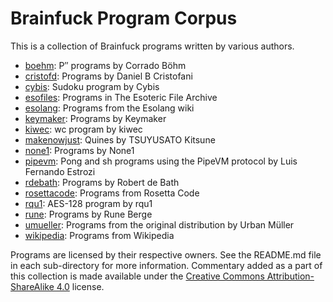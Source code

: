 # Brainfuck Program Corpus

This is a collection of Brainfuck programs written by various authors.

- [boehm](boehm/README.md): P′′ programs by Corrado Böhm
- [cristofd](cristofd/README.md): Programs by Daniel B Cristofani
- [cybis](cybis/README.md): Sudoku program by Cybis
- [esofiles](esofiles.md): Programs in The Esoteric File Archive
- [esolang](esolang/README.md): Programs from the Esolang wiki
- [keymaker](keymaker/README.md): Programs by Keymaker
- [kiwec](kiwec/README.md): wc program by kiwec
- [makenowjust](makenowjust/README.md): Quines by TSUYUSATO Kitsune
- [none1](none1/README.md): Programs by None1
- [pipevm](pipevm/README.md): Pong and sh programs using the PipeVM protocol by
  Luis Fernando Estrozi
- [rdebath](rdebath/README.md): Programs by Robert de Bath
- [rosettacode](rosettacode/README.md): Programs from Rosetta Code
- [rqu1](rqu1/README.md): AES-128 program by rqu1
- [rune](rune/README.md): Programs by Rune Berge
- [umueller](umueller/README.md): Programs from the original distribution by
  Urban Müller
- [wikipedia](wikipedia/README.md): Programs from Wikipedia

Programs are licensed by their respective owners. See the README.md file in each
sub-directory for more information. Commentary added as a part of this
collection is made available under the [Creative Commons Attribution-ShareAlike
4.0](https://creativecommons.org/licenses/by-sa/4.0/) license.
